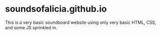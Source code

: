 # soundsofalicia.github.io

This is a very basic soundboard website using only very basic HTML, CSS, and some JS sprinkled in.
